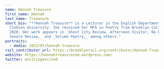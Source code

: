 ```yaml
---
name: Hannah Treasure
first_name: Hannah
last_name: Treaasure
short_bio: "**Hannah Treasure** is a Lecturer in the English Department at
  Clemson University. She received her MFA in Poetry from Brooklyn College in
  2020. Her work appears in _Ghost City Review, Afternoon Visitor, No Dear,
  Sonora Review,_ and _Volume Poetry,_ among others."
portraits:
  - media: 2023/07/hannah-treasure
rail_contributor_url: https://brooklynrail.org/contributor/Hannah-Treasure
website: https://hannahtreasurecom.wordpress.com/
twitter: excitingexcited
---
```

